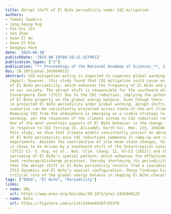 ```yaml
---
title: Abrupt shift of El Niño periodicity under CO2 mitigation
authors:
- Tomoki Iwakiri
- Jong-Seong Kug
- Fei-Fei Jin
- Sen Zhao
- Soon-Il An
- Geon-Il Kim
- Dongkyu Park
date: '2025-06-18'
publishDate: '2025-06-18T08:26:12.527981Z'
publication_types: ["2"]
publication: '**_Proceedings of the National Academy of Sciences_**, 122(25), e2426048122'
doi: 10.1073/pnas.2426048122
abstract: CO2 mitigation policy is expected to suppress global warming and its climate
  impact; however, this study found that CO2 mitigation could cause an abrupt shortening
  of El Niño periodicity, which enhances the frequency of El Niño and potential influence
  on our society. The abrupt shift is responsible for the southward shift of the Intertropical
  Convergence Zone (ITCZ) due to the CO2 reduction, implying the potential constraint
  of El Niño property on the global energy balance. Even though there is a high uncertainty
  in projected El Niño periodicity under global warming, abrupt shifts in CO2 mitigation
  scenarios can be consistently projected across state-of-the-art climate models.
  Removing CO2 from the atmosphere is emerging as a viable strategy to mitigate global
  warming, yet the responses of the climate system to CO2 reduction remain uncertain.
  One of the most uncertain aspects of El Niño behavior is the change in periodicity
  in response to CO2 forcing [O. Alizadeh, Earth-Sci. Rev. 235, 104246 (2022)]. In
  this study, we show that climate models consistently project an abrupt shortening
  of El Niño periodicity once CO2 reductions commence in ramp-up and ramp-down CO2
  experiments. Besides the contribution of slow mean state changes, this phenomenon
  is shown to be driven by a southward shift of the Intertropical Convergence Zone
  (ITCZ) [J.-S. Kug, et al., Nat. Clim. Chang. 12, 47–53 (2022)] and the consequent
  narrowing of El Niño’s spatial pattern, which enhances the effectiveness of ocean
  heat recharge/discharge processes, thereby shortening its periodicity. This suggests
  that the abrupt shift in El Niño periodicity results from a cascading reaction involving
  ITCZ dynamics and El Niño’s spatial configuration. These findings highlight the
  critical role of the global energy balance in shaping El Niño characteristics.
tags: ["ENSO", "El Niño", "Periodicity"]
links:
- name: URL
  url: https://www.pnas.org/doi/abs/10.1073/pnas.2426048122
- name: Data
  url: https://figshare.com/s/11411d44e6830fc633f0
---
```

